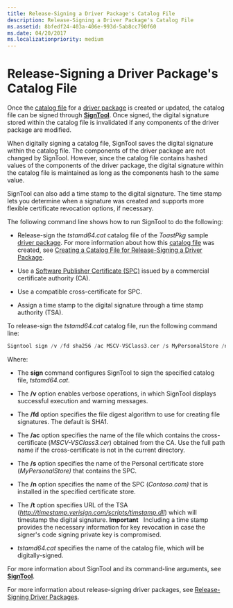 ```yaml
---
title: Release-Signing a Driver Package's Catalog File
description: Release-Signing a Driver Package's Catalog File
ms.assetid: 8bfedf24-403a-406e-993d-5ab8cc790f60
ms.date: 04/20/2017
ms.localizationpriority: medium
---
```


# Release-Signing a Driver Package's Catalog File


Once the [catalog file](catalog-files.md) for a [driver package](driver-packages.md) is created or updated, the catalog file can be signed through [**SignTool**](https://msdn.microsoft.com/library/windows/hardware/ff551778). Once signed, the digital signature stored within the catalog file is invalidated if any components of the driver package are modified.

When digitally signing a catalog file, SignTool saves the digital signature within the catalog file. The components of the driver package are not changed by SignTool. However, since the catalog file contains hashed values of the components of the driver package, the digital signature within the catalog file is maintained as long as the components hash to the same value.

SignTool can also add a time stamp to the digital signature. The time stamp lets you determine when a signature was created and supports more flexible certificate revocation options, if necessary.

The following command line shows how to run SignTool to do the following:

-   Release-sign the *tstamd64.cat* catalog file of the *ToastPkg* sample [driver package](driver-packages.md). For more information about how this [catalog file](catalog-files.md) was created, see [Creating a Catalog File for Release-Signing a Driver Package](creating-a-catalog-file-for-release-signing-a-driver-package.md).

-   Use a [Software Publisher Certificate (SPC)](software-publisher-certificate.md) issued by a commercial certificate authority (CA).

-   Use a compatible cross-certificate for SPC.

-   Assign a time stamp to the digital signature through a time stamp authority (TSA).

To release-sign the *tstamd64.cat* catalog file, run the following command line:

```cpp
Signtool sign /v /fd sha256 /ac MSCV-VSClass3.cer /s MyPersonalStore /n contoso.com /t http://timestamp.verisign.com/scripts/timstamp.dll tstamd64.cat
```

Where:

-   The **sign** command configures SignTool to sign the specified catalog file, *tstamd64.cat*.

-   The **/v** option enables verbose operations, in which SignTool displays successful execution and warning messages.

-   The **/fd** option specifies the file digest algorithm to use for creating file signatures. The default is SHA1.

-   The **/ac** option specifies the name of the file which contains the cross-certificate (*MSCV-VSClass3.cer*) obtained from the CA. Use the full path name if the cross-certificate is not in the current directory.

-   The **/s** option specifies the name of the Personal certificate store (*MyPersonalStore)* that contains the SPC.

-   The **/n** option specifies the name of the SPC (*Contoso.com)* that is installed in the specified certificate store.

-   The **/t** option specifies URL of the TSA (*http://timestamp.verisign.com/scripts/timstamp.dll*) which will timestamp the digital signature.
    **Important**   Including a time stamp provides the necessary information for key revocation in case the signer's code signing private key is compromised.

     

-   *tstamd64.cat* specifies the name of the catalog file, which will be digitally-signed.

For more information about SignTool and its command-line arguments, see [**SignTool**](https://msdn.microsoft.com/library/windows/hardware/ff551778).

For more information about release-signing driver packages, see [Release-Signing Driver Packages](release-signing-driver-packages.md).

 

 





